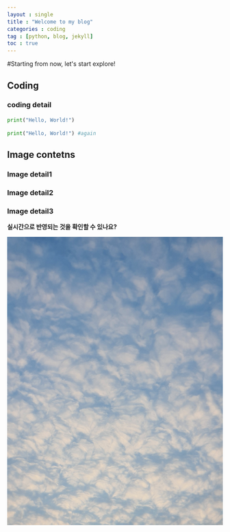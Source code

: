 ```yaml
---
layout : single
title : "Welcome to my blog"
categories : coding
tag : [python, blog, jekyll]
toc : true
---
```


#Starting from now, let's start explore!

## Coding

### coding detail





```python
print("Hello, World!")
```



```python
print("Hello, World!") #again
```



## Image contetns

### Image detail1

### Image detail2

### Image detail3

**실시간으로 반영되는 것을 확인할 수 있나요?**

![sky](../images/2022-03-24-first/sky.jpeg)
